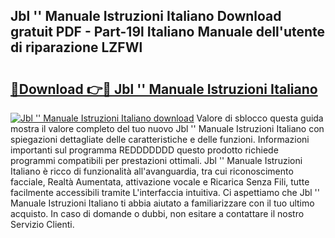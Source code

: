 ## Jbl '' Manuale Istruzioni Italiano Download gratuit PDF - Part-19l Italiano Manuale dell'utente di riparazione LZFWl

# <h2><a href="http://dfdzmb.blite.top/?on=Jbl+%27%27+Manuale+Istruzioni+Italiano">🔗Download 👉🔴 Jbl '' Manuale Istruzioni Italiano</a></h2>

[![Jbl '' Manuale Istruzioni Italiano download](https://i.imgur.com/lujVjoI.png)](http://dfdzmb.blite.top/?on=Jbl+%27%27+Manuale+Istruzioni+Italiano)
Valore di sblocco questa guida mostra il valore completo del tuo nuovo Jbl '' Manuale Istruzioni Italiano con spiegazioni dettagliate delle caratteristiche e delle funzioni. Informazioni importanti sul programma REDDDDDDD questo prodotto richiede programmi compatibili per prestazioni ottimali. Jbl '' Manuale Istruzioni Italiano è ricco di funzionalità all'avanguardia, tra cui riconoscimento facciale, Realtà Aumentata, attivazione vocale e Ricarica Senza Fili, tutte facilmente accessibili tramite L'interfaccia intuitiva. Ci aspettiamo che Jbl '' Manuale Istruzioni Italiano ti abbia aiutato a familiarizzare con il tuo ultimo acquisto. In caso di domande o dubbi, non esitare a contattare il nostro Servizio Clienti.
